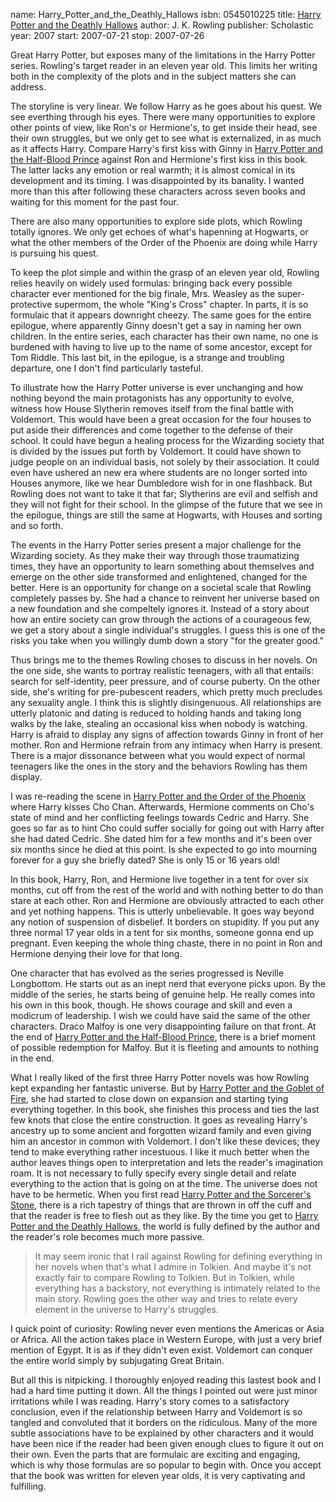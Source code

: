 name: Harry_Potter_and_the_Deathly_Hallows
isbn: 0545010225
title: [Harry Potter and the Deathly Hallows](http://amzn.com/0545010225)
author: J. K. Rowling
publisher: Scholastic
year: 2007
start: 2007-07-21
stop: 2007-07-26

Great Harry Potter, but exposes many of the limitations in the
Harry Potter series.  Rowling's target reader in an eleven year
old.  This limits her writing both in the complexity of the plots
and in the subject matters she can address.

The storyline is very linear.  We follow Harry as he goes about
his quest.  We see everthing through his eyes.  There were many
opportunities to explore other points of view, like Ron's or
Hermione's, to get inside their head, see their own struggles, but
we only get to see what is externalized, in as much as it affects
Harry.  Compare Harry's first kiss with Ginny in
[Harry Potter and the Half-Blood Prince](#Harry_Potter_and_the_Half_Blood_Prince)
against Ron and Hermione's first kiss in this book.  The latter
lacks any emotion or real warmth; it is almost comical in its
development and its timing.  I was disappointed by its banality.
I wanted more than this after following these characters across
seven books and waiting for this moment for the past four.

There are also many opportunities to explore side plots, which
Rowling totally ignores.  We only get echoes of what's hapenning at
Hogwarts, or what the other members of the Order of the Phoenix are
doing while Harry is pursuing his quest.

To keep the plot simple and within the grasp of an eleven year
old, Rowling relies heavily on widely used formulas: bringing back
every possible character ever mentioned for the big finale, Mrs.
Weasley as the super-protective supermom, the whole "King's Cross"
chapter.  In parts, it is so formulaic that it appears downright
cheezy.  The same goes for the entire epilogue, where apparently
Ginny doesn't get a say in naming her own children.  In the entire
series, each character has their own name, no one is burdened with
having to live up to the name of some ancestor, except for Tom
Riddle.  This last bit, in the epilogue, is a strange and troubling
departure, one I don't find particularly tasteful.

To illustrate how the Harry Potter universe is ever unchanging
and how nothing beyond the main protagonists has any opportunity to
evolve, witness how House Slytherin removes itself from the final
battle with Voldemort.  This would have been a great occasion for
the four houses to put aside their differences and come together to
the defense of their school.  It could have begun a healing process
for the Wizarding society that is divided by the issues put forth
by Voldemort.  It could have shown to judge people on an individual
basis, not solely by their association.  It could even have ushered
an new era where students are no longer sorted into Houses anymore,
like we hear Dumbledore wish for in one flashback.  But Rowling
does not want to take it that far; Slytherins are evil and selfish
and they will not fight for their school.  In the glimpse of the
future that we see in the epilogue, things are still the same at
Hogwarts, with Houses and sorting and so forth.

The events in the Harry Potter series present a major challenge
for the Wizarding society.  As they make their way through those
traumatizing times, they have an opportunity to learn something
about themselves and emerge on the other side transformed and
enlightened, changed for the better.  Here is an opportunity for
change on a societal scale that Rowling completely passes by.  She
had a chance to reinvent her universe based on a new foundation and
she compeltely ignores it.  Instead of a story about how an entire
society can grow through the actions of a courageous few, we get a
story about a single individual's struggles.  I guess this is one
of the risks you take when you willingly dumb down a story "for the
greater good."

Thus brings me to the themes Rowling choses to discuss in her
novels.  On the one side, she wants to portray realistic teenagers,
with all that entails: search for self-identity, peer pressure, and
of course puberty.  On the other side, she's writing for
pre-pubescent readers, which pretty much precludes any sexuality
angle.  I think this is slightly disingenuous.  All relationships
are utterly platonic and dating is reduced to holding hands and
taking long walks by the lake, stealing an occasional kiss when
nobody is watching.  Harry is afraid to display any signs of
affection towards Ginny in front of her mother.  Ron and Hermione
refrain from any intimacy when Harry is present.  There is a major
dissonance between what you would expect of normal teenagers like
the ones in the story and the behaviors Rowling has them
display.

I was re-reading the scene in
[Harry Potter and the Order of the Phoenix](http://amzn.com/043935806X)
where Harry kisses Cho Chan.  Afterwards, Hermione comments on
Cho's state of mind and her conflicting feelings towards Cedric
and Harry.  She goes so far as to hint Cho could suffer socially
for going out with Harry after she had dated Cedric.  She dated him
for a few months and it's been over six months since he died at
this point.  Is she expected to go into mourning forever for a guy
she briefly dated?  She is only 15 or 16 years old!

In this book, Harry, Ron, and Hermione live together in a tent
for over six months, cut off from the rest of the world and with
nothing better to do than stare at each other.  Ron and Hermione
are obviously attracted to each other and yet nothing happens.
This is utterly unbelievable.  It goes way beyond any notion of
suspension of disbelief.  It borders on stupidity.  If you put any
three normal 17 year olds in a tent for six months, someone gonna
end up pregnant.  Even keeping the whole thing chaste, there in no
point in Ron and Hermione denying their love for that long.

One character that has evolved as the series progressed is
Neville Longbottom.  He starts out as an inept nerd that everyone
picks upon.  By the middle of the series, he starts being of
genuine help.  He really comes into his own in this book, though.
He shows courage and skill and even a modicrum of leadership.  I
wish we could have said the same of the other characters.  Draco
Malfoy is one very disappointing failure on that front.  At the end
of
[Harry Potter and the Half-Blood Prince](#Harry_Potter_and_the_Half_Blood_Prince),
there is a brief moment of possible redemption for Malfoy.  But it
is fleeting and amounts to nothing in the end.

What I really liked of the first three Harry Potter novels was
how Rowling kept expanding her fantastic universe.  But by
[Harry Potter and the Goblet of Fire](http://amzn.com/0439139597),
she had started to close down on expansion and starting tying
everything together.  In this book, she finishes this process and
ties the last few knots that close the entire construction.  It
goes as revealing Harry's ancestry up to some ancient and forgotten
wizard family and even giving him an ancestor in common with
Voldemort.  I don't like these devices; they tend to make
everything rather incestuous.  I like it much better when the
author leaves things open to interpretation and lets the reader's
imagination roam.  It is not necessary to fully specify every
single detail and relate everything to the action that is going on
at the time.  The universe does not have to be hermetic.  When you
first read
[Harry Potter and the Sorcerer's Stone](http://amzn.com/0590353403),
there is a rich tapestry of things that are thrown in off the cuff
and that the reader is free to flesh out as they like.  By the time
you get to
[Harry Potter and the Deathly Hallows](http://amzn.com/0545010225),
the world is fully defined by the author and the reader's role
becomes much more passive.

> It may seem ironic that I rail against Rowling for defining everything in her
> novels when that's what I admire in Tolkien.  And maybe it's not exactly fair
> to compare Rowling to Tolkien.  But in Tolkien, while everything has a
> backstory, not everything is intimately related to the main story.  Rowling
> goes the other way and tries to relate every element in the universe to
> Harry's struggles.

I quick point of curiosity: Rowling never even mentions the
Americas or Asia or Africa.  All the action takes place in
Western Europe, with just a very brief mention of Egypt.  It is as
if they didn't even exist.  Voldemort can conquer the entire world
simply by subjugating Great Britain.

But all this is nitpicking.  I thoroughly enjoyed reading this
lastest book and I had a hard time putting it down.  All the things
I pointed out were just minor irritations while I was reading.
Harry's story comes to a satisfactory conclusion, even if the
relationship between Harry and Voldemort is so tangled and
convoluted that it borders on the ridiculous.  Many of the more
subtle associations have to be explained by other characters and
it would have been nice if the reader had been given enough clues
to figure it out on their own.  Even the parts that are formulaic
are exciting and engaging, which is why those formulas are so
popular to begin with.  Once you accept that the book was written
for eleven year olds, it is very captivating and fulfilling.
